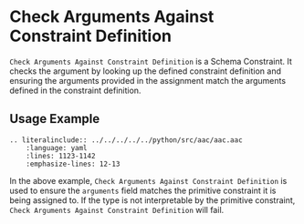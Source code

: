 # Check Arguments Against Constraint Definition
`Check Arguments Against Constraint Definition` is a Schema Constraint.
It checks the argument by looking up the defined constraint definition and ensuring the
arguments provided in the assignment match the arguments defined in the constraint definition.


## Usage Example
```{eval-rst}
.. literalinclude:: ../../../../../python/src/aac/aac.aac
    :language: yaml
    :lines: 1123-1142
    :emphasize-lines: 12-13
```

In the above example, `Check Arguments Against Constraint Definition` is used to ensure the `arguments` field matches the primitive constraint it is being assigned to.  If the type is not interpretable by the primitive constraint, `Check Arguments Against Constraint Definition` will fail.
